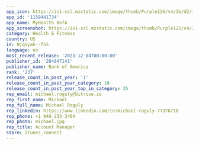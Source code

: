 ```yaml
---
app_icon: https://is1-ssl.mzstatic.com/image/thumb/Purple126/v4/2b/d2/17/2bd217b7-2173-fef6-c226-473bedcf0fb6/AppIcon-1x_U007emarketing-0-3-0-85-220-0.png/1024x1024bb.png
app_id: '1159441734'
app_name: MyHealth BofA
app_screenshot: https://is1-ssl.mzstatic.com/image/thumb/Purple122/v4/2b/0e/cc/2b0ecc76-6be0-7b82-a614-8fcf3db89ac8/0167b36a-1b4d-4592-93bd-ed1f2bb0ae97_apple_iphone12-6.5_1284x2778_1021-1.jpg/1284x2778bb.png
category: Health & Fitness
country: US
id: NjqVyah--f5S
language: en
most_recent_release: '2023-12-04T00:00:00'
publisher_id: '284847141'
publisher_name: Bank of America
rank: '237'
release_count_in_past_year: '1'
release_count_in_past_year_category: 18
release_count_in_past_year_top_in_category: 35
rep_email: michael.roguly@bitrise.io
rep_first_name: Michael
rep_full_name: Michael Roguly
rep_linkedin: https://www.linkedin.com/in/michael-roguly-77376710
rep_phone: +1 949-233-3404
rep_photo: michael.jpg
rep_title: Account Manager
store: itunes_connect
---
```

